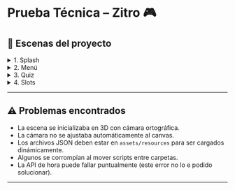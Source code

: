 # Prueba Técnica – Zitro 🎮

## 🚀 Escenas del proyecto  

<details>
<summary>1. Splash</summary>

- Contiene una **barra de progreso** implementada con el componente `cc.ProgressBar`.  
- Se ha adaptado un script oficial de Cocos Creator para simular una carga progresiva en función del tiempo definido [Codigo fuente](https://github.com/cocos/cocos-test-projects/blob/v3.8/assets/cases/ui/11.progress/progress.ts).  
- Al finalizar la animación, se carga automáticamente la **escena de Menú**.  

</details>

<details>
<summary>2. Menú</summary>

- Realiza una **petición HTTP** a la API pública [World Time API](https://worldtimeapi.org/) para obtener la hora de Madrid.  
- La primera solución fue hacer una petición en cada `update`, pero la API bloqueaba por exceso de solicitudes.  
- **Solución**:  
  - Se realiza **una única petición inicial** para obtener la hora con precisión de segundos.  
  - A partir de ahí, el tiempo se **incrementa manualmente** en el cliente, evitando sobrecarga de peticiones.  
- Cada vez que se carga la escena, se hace una petición a la API que carga de nuevo la hora inicial.  

</details>

<details>
<summary>3. Quiz</summary>

- Implementado siguiendo un **patrón MVC**:  
  - **Model (QuizModel):** carga los datos desde un JSON.  
  - **View (QuizView):** prepara y muestra las preguntas y respuestas en la UI. Incluye animaciones de **fade in** con `tween`.  
  - **Controller (QuizManager):** gestiona la lógica del juego, validación de respuestas y feedback visual.  
- **Feedback visual:**  
  - Pantalla que se colorea en **verde** si la respuesta es correcta o en **rojo** si es incorrecta.  
  - Al finalizar, se muestra una **pantalla de fin de quiz**.  
- El botón de volver al menú se implementa como un **prefab reutilizable** para futuras escenas.  

</details>

<details>
<summary>4. Slots</summary>

- Assets obtenidos de [Slotopaint](https://slotopaint.artstation.com/), modificados con Photoshop y Paint.NET.  
- Implementación de un **slot machine 3x3**:  
  - La matriz inicial se genera de manera **aleatoria**.  
  - Cada columna tiene su propia animación de giro mediante `tween`.  
  - Se simula el movimiento cambiando sprites de forma aleatoria durante el giro.  
- **Mejoras visuales:**  
  - Fondos y marcos separados de los sprites, ajustando el orden en el canvas. Asi creamos un mejor efecto visual que simula que los sprites vayan rotando hacia abajo.  
  - Las columnas giran de manera secuencial mediante `setTimeout`.  
- **Condición de victoria:**  
  - Si las tres casillas centrales son iguales, se activa una animación de celebración (con animación y sonido).  

</details>

---

## ⚠️ Problemas encontrados  

  - La escena se inicializaba en 3D con cámara ortográfica.  
  - La cámara no se ajustaba automáticamente al canvas.  
  - Los archivos JSON deben estar en `assets/resources` para ser cargados dinámicamente.  
  - Algunos se corrompían al mover scripts entre carpetas.  
  - La API de hora puede fallar puntualmente (este error no lo e podido solucionar).  

---

